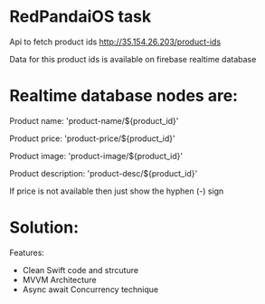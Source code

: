 # RedPandaiOS task

Api to fetch product ids http://35.154.26.203/product-ids

Data for this product ids is available on firebase realtime database

# Realtime database nodes are:

Product name: 'product-name/${product_id}'

Product price: 'product-price/${product_id}'

Product image: 'product-image/${product_id}'

Product description: 'product-desc/${product_id}'
    
If price is not available then just show the hyphen (-) sign

# Solution:
Features: 
- Clean Swift code and strcuture
- MVVM Architecture
- Async await Concurrency technique
